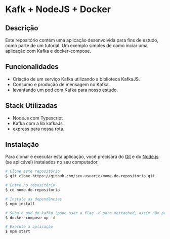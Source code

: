 # Kafk + NodeJS + Docker

## Descrição

Este repositório contém uma aplicação desenvolvida para fins de estudo, como parte de um tutorial.
Um exemplo simples de como inciar uma aplicação com Kafka e docker-compose.

## Funcionalidades

- Criação de um serviço Kafka utilizando a biblioteca KafkaJS.
- Consumo e produção de mensagem no Kafka.
- levantando um pod com Kafka para nosso estudo.

## Stack Utilizadas

- NodeJs com Typescript
- Kafka com a lib kafkaJs
- express para nossa rota.

## Instalação

Para clonar e executar esta aplicação, você precisará do [Git](https://git-scm.com) e do [Node.js](https://nodejs.org) (se aplicável) instalados no seu computador.

```bash
# Clone este repositório
$ git clone https://github.com/seu-usuario/nome-do-repositorio.git

# Entre no repositório
$ cd nome-do-repositorio

# Instale as dependências
$ npm install

# Suba o pod do kafka (pode usar a flag -d para dettached, assim não prende o teu terminal)
$ docker-compose up -d

# Execute a aplicação
$ npm start
